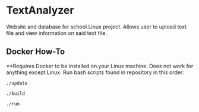 # TextAnalyzer
Website and database for school Linux project. Allows user to upload text file and view information on said text file.

## Docker How-To
**Requires Docker to be installed on your Linux machine. Does not work for anything except Linux.
Run bash scripts found in repository in this order:
```
./update
```
```
./build
```
```
./run
```
